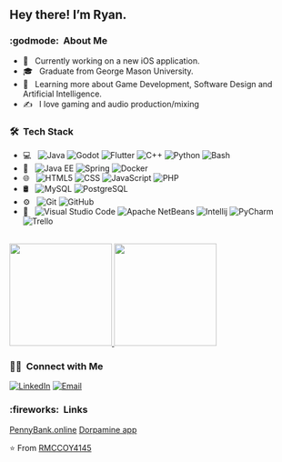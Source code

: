 <h2> Hey there! I’m Ryan.</h2>

<h3> :godmode: &nbsp;About Me </h3>

- :rocket: &nbsp; Currently working on a new iOS application.
- 🎓 &nbsp; Graduate from George Mason University.
- 🌱 &nbsp; Learning more about Game Development, Software Design and Artificial Intelligence.
- ✍️ &nbsp; I love gaming and audio production/mixing

<h3> 🛠 &nbsp;Tech Stack</h3>

- 💻 &nbsp;
  ![Java](https://img.shields.io/badge/-Java-333333?style=flat&logo=Java&logoColor=007396)
  ![Godot](https://img.shields.io/badge/-Godot-333333?style=flat&logo=Godot&logoColor=FFFFFF)
  ![Flutter](https://img.shields.io/badge/-Flutter-333333?style=flat&logo=Flutter&logoColor=FFFFFF)
  ![C++](https://img.shields.io/badge/-C++-333333?style=flat&logo=C%2B%2B&logoColor=00599C)
  ![Python](https://img.shields.io/badge/-Python-333333?style=flat&logo=python)
  ![Bash](https://img.shields.io/badge/-Bash-333333?style=flat&logo=GNU%20Bash&logoColor=FFFFFF)
- :nut_and_bolt: &nbsp;
  ![Java EE](https://img.shields.io/badge/-JavaEE-333333?style=flat&logo=Java&logoColor=007396)
  ![Spring](https://img.shields.io/badge/-Spring-333333?style=flat&logo=Spring&logoColor=32a852)
  ![Docker](https://img.shields.io/badge/-Docker-333333?style=flat&logo=Docker)    
- 🌐 &nbsp;
  ![HTML5](https://img.shields.io/badge/-HTML5-333333?style=flat&logo=HTML5)
  ![CSS](https://img.shields.io/badge/-CSS-333333?style=flat&logo=CSS3&logoColor=1572B6)
  ![JavaScript](https://img.shields.io/badge/-JavaScript-333333?style=flat&logo=javascript)
  ![PHP](https://img.shields.io/badge/-PHP-333333?style=flat&logo=PHP&logoColor=00599C)  
- 🛢 &nbsp;
  ![MySQL](https://img.shields.io/badge/-MySQL-333333?style=flat&logo=mysql)
  ![PostgreSQL](https://img.shields.io/badge/-Postgres-333333?style=flat&logo=PostgreSQL)
- ⚙️ &nbsp;
  ![Git](https://img.shields.io/badge/-Git-333333?style=flat&logo=git)
  ![GitHub](https://img.shields.io/badge/-GitHub-333333?style=flat&logo=github)
- 🔧 &nbsp;
  ![Visual Studio Code](https://img.shields.io/badge/-Visual%20Studio%20Code-333333?style=flat&logo=visual-studio-code&logoColor=007ACC)
  ![Apache NetBeans](https://img.shields.io/badge/-Apache%20Netbeans-333333?style=flat&logo=Apache%20NetBeans%20IDE)
  ![Intellij](https://img.shields.io/badge/-Intellij-333333?style=flat&logo=Intellij%20IDEA&logoColor=FF5733)
  ![PyCharm](https://img.shields.io/badge/-PyCharm-333333?style=flat&logo=PyCharm&logoColor=32a852)
  ![Trello](https://img.shields.io/badge/-Trello-333333?style=flat&logo=Trello&logoColor=4287f5)  
  
<br/>

<a href="https://github.com/rmccoy4145">
  <img height="180em" src="https://github-readme-stats.vercel.app/api?username=rmccoy4145&theme=buefy&show_icons=true" />
  <img height="180em" src="https://github-readme-stats.vercel.app/api/top-langs/?username=rmccoy4145&theme=buefy&layout=compact" />
</a>

<br/>

<h3> 🤝🏻 &nbsp;Connect with Me </h3>
<p align="left">
<a href="https://www.linkedin.com/in/ryan-mccoy-0b777319"><img alt="LinkedIn" src="https://img.shields.io/badge/LinkedIn-Ryan%20Alexander%20Mccoy-blue?style=flat-square&logo=linkedin"></a>
<a href="mailto:ryanmccoy4145@gmail.com"><img alt="Email" src="https://img.shields.io/badge/Email-ryan.mccoy85@gmail.com-blue?style=flat-square&logo=gmail"></a>
</p>

<h3> :fireworks: &nbsp;Links</h3>
<p align="left">
<a href="https://pennybank.online/">PennyBank.online</a>
<a href="https://landing.dorpamine.com/">Dorpamine app</a>
</p>




⭐️ From [RMCCOY4145](https://github.com/rmccoy4145)

